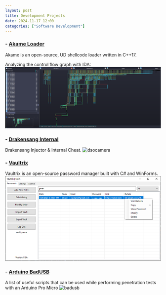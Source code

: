 ```yaml
---
layout: post
title: Development Projects
date: 2024-11-17 12:00
categories: ["Software Development"]
---
```


### - [Akame Loader](https://github.com/N3agu/Akame-Loader)
Akame is an open-source, UD shellcode loader written in C++17.

Analyzing the control flow graph with IDA:
![ida](https://raw.githubusercontent.com/N3agu/Akame-Loader/main/Images/graph.png)
### - [Drakensang Internal](https://github.com/N3agu/Drakensang-Internal)
Drakensang Injector & Internal Cheat.
![dsocamera](https://raw.githubusercontent.com/N3agu/Drakensang-Internal/main/images/camera.png)
### - [Vaultrix](https://github.com/N3agu/Vaultrix)
Vaultrix is an open-source password manager built with C# and WinForms.
![vaultrix](https://raw.githubusercontent.com/N3agu/Vaultrix/refs/heads/main/Images/Main.png)
### - [Arduino BadUSB](https://github.com/N3agu/Arduino-BadUSB)
A list of useful scripts that can be used while performing penetration tests with an Arduino Pro Micro
![badusb](https://habrastorage.org/getpro/habr/upload_files/9ba/219/b64/9ba219b646f2945bde6dad0a1148a7ab.jpeg)